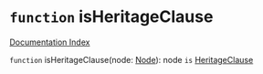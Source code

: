 # `function` isHeritageClause

[Documentation Index](../README.md)

`function` isHeritageClause(node: [Node](../interface.Node/README.md)): node `is` [HeritageClause](../interface.HeritageClause/README.md)

